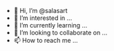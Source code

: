 - 👋 Hi, I’m @salasart
- 👀 I’m interested in ...
- 🌱 I’m currently learning ...
- 💞️ I’m looking to collaborate on ...
- 📫 How to reach me ...

<!---
salasart/salasart is a ✨ special ✨ repository because its `README.md` (this file) appears on your GitHub profile.
You can click the Preview link to take a look at your changes.
--->
